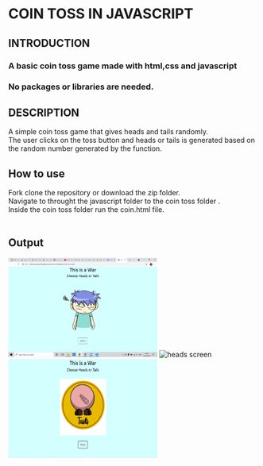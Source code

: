 # COIN TOSS IN JAVASCRIPT<br>
## INTRODUCTION
### A basic coin toss game made with html,css and javascript 

### No packages or libraries are needed.<br>
## DESCRIPTION
A simple coin toss game that gives heads and tails randomly.<br>
The user clicks on the toss button and heads or tails is generated based on the random number generated by the function.
## How to use 
Fork clone the repository or download the zip folder.<br>
Navigate to throught the javascript folder to the coin toss folder .<br>
Inside the coin toss folder run the coin.html file.<br>
<br>
## Output
<img src="Screen1.PNG" alt="Screen 1" width="300" height="200">
<img src="https://github.com/Esha-Sherring/Hacking-Scripts/blob/7501bffe6277e4b8ebe81001fc4fdc85158c7f6a/Javascript/coin%20toss/heads.PNG" alt="heads screen" width="300" height="200">
<img src="tails.PNG" alt="tails screen" width="300" height="200">

